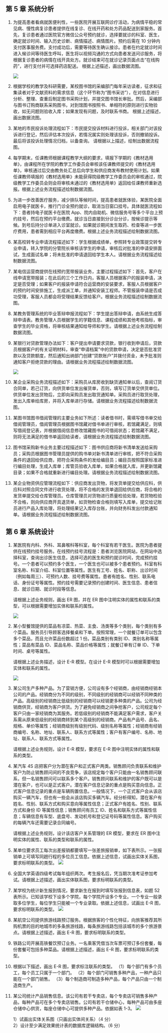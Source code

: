 ## 第 5 章 系统分析

1. <span>为提高患者看病就医便利性，一些医院开展互联网诊疗活动，为病情平稳的常见病、慢性病复诊患者提供在线复诊、在线开药和处方药品配送到家服务。首先，复诊患者通过医院官方微信公众号预约就诊，选择要就诊的科室、医生，确定就诊时间、输入历史诊断、病情描述、病情图片。预约后需在 10 分钟内支付医事服务费。支付成功后，需要等待医生确认接诊。患者在约定就诊时间进入候诊间等待医生呼叫，医生将以视频沟通的方式向患者发送问诊服务，将根据复诊患者的病情在线开具处方。就诊结束可在就诊记录页面点击“在线购药”，进行支付并可选择药店配送。
   根据上述描述，画出数据流图。</span>

   <img src="https://sdjrzk-1251357229.cos.ap-guangzhou.myqcloud.com/exam/paper/3346/images/4487.png">

2. <span>根据学校的教学及科研需要，某校图书馆的采编部门每年采访读者，征求和征集读者对于文献资料的需求信息（这个环节称为“图书采访”），在对信息进行分析、整理、查重后制定图书采购计划，并提交图书馆长审批。然后，采编部与图书订购商联系采购图书，对到馆图书按照书、单相符的原则进行实物验收，如无问题则验收入库；如果发现有问题，及时联系书商。
   根据上述描述，画出数据流图。</span>

3. <span>某地的市民投诉处理流程如下：市民提交投诉材料进行投诉，相关部门对该投诉进行登记，然后评估本次投诉，若情况属实则处理该投诉，否则撤销投诉。最后将该投诉处理情况归档，以备查询。
   请根据以上描述，绘制出数据流程图。</span>

4. <span>每学期末，任课教师根据课程教学大纲的要求，填报下学期的《教材选用单》，由课程所在学院的教学工作委员会审核该任课教师提交的《教材选用单》，审核通过后交由教务处汇总后向学生和供应商发布教材使用计划。如果任课教师填报的《教材选用单》未能获得院级教学工作委员会的审核通过，院级教学工作委员会则会将审核未通过的《教材选用单》返回给任课教师重新选报。根据上述业务流程描述绘制数据流图。</span>

5. <span>为进一步改善医疗服务，减少排队等候时间，提高患者就医体验，某医院全面启用电子就医卡，推行门诊全预约就诊，取消当日窗口挂号。具体就医流程如下：患者持电子就医卡在医院 App、院内自助机、微信服务号等多个平台上预约挂号，然后在预约平台缴费。就诊当日直接到分诊台分诊，按候诊提示等候。到号后持分诊单进入诊室就诊。如果就诊期间发生取药、检查等进一步医疗费用，患者需到相应平台再度缴费。根据上述业务流程描述绘制数据流图。</span>

6. <span>某高校转专业申请流程描述如下：学生根据成绩单，参照转专业政策提交转专业申请，转入学院的分管院长审核该学生的申请，审核后对批准的申请安排面试，生成面试名单；将未批准的申请退回给学生本人。请根据业务流程描述绘制数据流图。</span>

7. <span>某电信运营商提供在线预约宽带报装业务，主要过程描述如下：首先，客户在线申请宽带报装；在此后的三个工作日内，客服人员根据客户的报装申请，决定是否受理；如果客户的报装申请符合运营商的安装要求，客服人员根据客户的预约时间安排施工，生成派工单，并通知安装工程师。不管报装申请是否成功受理，客服人员都会将受理结果反馈给客户。根据业务流程描述绘制数据流图。</span>

8. <span>某教务管理系统的毕业答辩申报流程如下：学生提出答辩申请，由系统生成答辩申请表。教务管理人员根据学生的学籍信息、课程成绩和其他考核指标，审查学生的毕业资格，将审核结果通知给导师和学生。请根据上述业务流程绘制数据流图。</span>

9. <span>某银行对贷款管理办法如下：客户提出申请要求贷款，银行收到申请后，贷款员根据客户的有关证明材料，审查“申请档案”中的贷款申请，决定是否批准贷款以及贷款额度，然后通知出纳部门创建“贷款账户”并拨付资金，未予批准则通知客户拒绝贷款的理由。请根据业务流程描述绘制数据流图。</span>

   <img src="https://sdjrzk-1251357229.cos.ap-guangzhou.myqcloud.com/exam/paper/669/images/5732.png"/>

10. <span>某企业采购业务流程描述如下：采购员从库房收到缺货通知单以后，查阅订货合同单，若己订货，向供货单位发出催货单，否则，填写订货单交供货单位。供货单位发出货物后，立即向采购员发出取货通知单。采购员进行取货处理，发出入库单给库房，并将入库单进行存储。请根据业务流程描述绘制数据流图。</span>

11. <span>某图书馆图书借阅管理的主要业务如下所述：读者借书时，需填写借书单交给借阅管理员，借阅管理员根据图书馆藏对借书单进行审核，若馆藏满足，则填写借阅登记表，并根据借阅信息修改馆藏图书的可借阅状态；若馆藏不满足，则将无法满足的借书单返回给读者，请根据业务流程描述绘制数据流图。</span>

12. <span>图书馆采购新书业务主要过程描述如下：图书供应商将新书清单发送给采购员；采购员根据图书管理员提供的购书单对新书清单进行审核，把不符合采购条件的退回给供应商，把符合采购条件的发给编目员；编目员按照国家标准进行编目处理，生成入库单；库管员验收入库单，如果合格就入库，并更新馆藏目录；如果不合格就重新进行编目处理。请根据业务流程描述绘制数据流图。</span>

13. <span>某企业物资供应管理流程如下：供应商发出货物，将发货单提交给供应科，供应科对照合同文件进行收货处理，将不合格的发货单退回给供应商，将合格的发货单提交给仓库管理员。仓库管理员对货物进行质量检验处理，若货物检验不合格，则向供应商开具退货单，如货物检查合格则填写入库单，提交给记账员进行产品入库处理，将处理结果记入库存台账，并向财务科发出付款通知单。请根据业务流程描述绘制数据流图。</span>

## 第 6 章 系统设计

1. 某医院有内科、外科、耳鼻喉科等科室，每个科室有若干医生。医院为患者提供在线预约挂号服务。在线预约挂号流程是：患者浏览医院网站，在网站中选择科室，查询出诊医生信息，选择可选的医生和预约就诊时间，完成预约挂号。一个患者可以预约多个医生，一个医生也可以被多个患者预约。科室有科室名称、科室介绍、科室位置等属性。医生有工号、姓名、职称、出诊时间（例如每周三）、可预约人数、挂号费等属性。患者有姓名、性别、联系电话、身份证号等属性。预约挂号需要记录预约创建时间、医生信息、患者信息、就诊日期、就诊时段等信息。

   请根据上述业务规则，画出 ER 图，并在 ER 图中注明实体的属性和联系的类型，可以根据需要增加实体和联系的属性。

   <img src="https://sdjrzk-1251357229.cos.ap-guangzhou.myqcloud.com/exam/paper/3346/images/4203.png"/>

2. 某小型餐馆提供的菜品有凉菜、热菜、主食、汤类等多个类别，每个类别有多个菜品。服务员引导顾客选择餐桌和下单。按照常理，一个就餐订单可以包含多个菜品，而且允许菜品份数超过 1 份。菜品类别有类别 ID、类别名称等属性；菜品有菜品 ID、菜品名称、菜品价格等属性；就餐订单有订单 ID、下单时间、桌号等属性。

   请根据上述业务描述，设计 E-R 模型。在设计 E-R 模型时可以根据需要增加实体和联系的属性。

   <img src="https://sdjrzk-1251357229.cos.ap-guangzhou.myqcloud.com/exam/paper/3222/images/9111.png" />

3. 某公司生产多种产品。为了营销方便，公司设有多个经销商，由经销商经销本公司的产品。经销商分为不同的级别，不同级别的经销商可以经销不同种类的产品。高级别的经销商比低级别的经销商可以经销更多种类的产品。公司为经销商供货，经销商为客户供货。为了避免经销商之间争抢客户，公司规定每个客户只由一家经销商为其服务。若低级别的经销商不能满足客户需求，客户关系需从原来低级别的经销商转到某个高级别的经销商。产品有产品号、品名、规格、单价等属性；经销商级别有级别代码、级别名称等属性；经销商有经销商编号、名称、地址、联系人、联系方式等属性；客户有客户编号、名称、地址、联系人、联系方式等属性。

   请根据上述业务规则，设计 E-R 模型，要求在 E-R 图中注明实体的属性和联系的类型。

4. 某汽车 4S 店把客户分为潜在客户和正式客户两类。销售顾问负责联系和维护客户为防止销售顾问间的不良竞争，该店规定每个客户只能由一名销售顾问联系，但一名销售顾问可以联系多个客户。销售顾问联系和维护的客户既可以是潜在客户，也可以是正式客户。潜在客户信息记录的重点是购买意向信息。正式客户信息记录的重点是车辆购置信息。一般情况下，一个正式客户会从该店购买一辆汽车，但也有一些会从该店购买多辆汽车。经分析得知，潜在客户有姓名、性别、联系方式和购买意向等属性信息；正式客户有姓名、性别、联系方式和身份 ID 等属性信息；销售顾问有员工 ID、姓名和联系方式等属性信息；车辆信息有车型、底盘号、发动机号和登记证号码等属性信息。客户购买的每辆汽车还需要记录合同编号。

   请根据上述业务规则，设计该店客户关系管理的 ER 模型，要求在 ER 图中注明实体的属性、联系的类型和联系的属性。

5. <span>某单位要求员工每次出差报销都要填写一张差旅报销单，如下表所示。一张报销单上可填写同趟行程的多位员工信息。依据上述信息，试画出实体关系图，要求标明联系的类型。
   <img src="https://sdjrzk-1251357229.cos.ap-guangzhou.myqcloud.com/exam/paper/1391/images/3865.png"></span>

6. 全国大学英语四级考试每年组织两次。考生报名后，凭当期次准考证参加考试。请根据上述描述，画出实体联系图，要求标明联系的类型。
7. <span>某学校为统计新生报到情况，要求新生在报到时填写张报到信息表，如题 52 表所示。已知该学校下设多个学院，每个学院开设多个专业。一个专业一般录取多位学生，每位学生只能被一个专业录取。依据上述信息，试画出 E-R 图，要求标明联系的类型。
   <img src="https://sdjrzk-1251357229.cos.ap-guangzhou.myqcloud.com/exam/paper/1200/images/3822.png"></span>
8. 某航空公司提供旅游线路预订服务。根据旅客的个性化特征，向旅客推荐其所购机票的目的地城市的多条旅游线路，每条旅游线路包括该城市的多个旅游景点。请根据上述描述，画出 E-R 图，要求标明联系的类型。
9. 铁路公司开展高铁餐饮预订业务。一名乘客凭借当次车票可预订多份套餐，每份套餐可包括多种菜品。请根据上述描述，画出 E-R 图，要求标明联系的类型。
10. <span>根据以下描述，画出 E-R 图，要求标注联系的类型。
    （1）每个部门有多个员工，每个员工只属于一个部门。
    （2）每个部门可销售多种产品，一种产品只能在一个部门销售。
    （3）每个制造商可制造多种产品，每个产品只由一个制造商生产。</span>
11. 某公司统计产品销售信息。该公司有若干专卖店，每个专卖店可销售多种产品，每种产品可在多个专卖店销售。公司有若干仓储中心，每种产品可由多座仓储中心供货，每座仓储中心可提供多种产品。依据如表 1-3。
    <img src="https://sdjrzk-1251357229.cos.ap-guangzhou.myqcloud.com/exam/paper/666/images/6438.png">

    1）试画出实体关系图（只画出实体间关系）（4 分）  
    2）设计至少满足效果统计表的数据库逻辑结构。（6 分）
